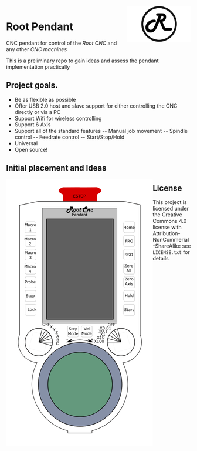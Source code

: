 
<img align="right" width=175 src="https://github.com/RootCNC/Root-Pendant/blob/main/Media/R_Logo.png" />

# Root Pendant
CNC pendant for control of the *Root CNC* and any other *CNC machines*

This is a preliminary repo to gain ideas and assess the pendant implementation practically 

## Project goals.
- Be as flexible as possible
- Offer USB 2.0 host and slave support for either controlling the CNC directly or via a PC 
- Support Wifi for wireless controlling
- Support 6 Axis
- Support all of the standard features
-- Manual job movement
-- Spindle control
-- Feedrate control
-- Start/Stop/Hold
- Universal 
- Open source!
## Initial placement and Ideas
<img align="Left" width=400 src="https://github.com/RootCNC/Root-Pendant/blob/main/Media/OutlinePlan.PNG" />

## License

This project is licensed under the Creative Commons 4.0 license with 
Attribution-NonCommerial-ShareAlike see `LICENSE.txt` for details





